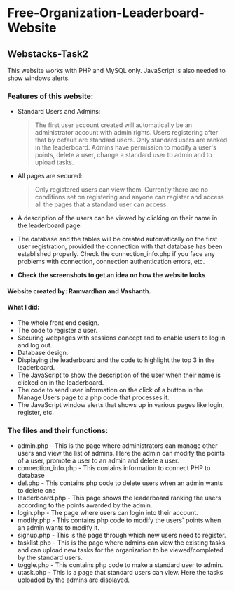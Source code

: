 # Free-Organization-Leaderboard-Website
## Webstacks-Task2

This website works with PHP and MySQL only. JavaScript is also needed to show windows alerts.

### Features of this website:
- Standard Users and Admins:
  > The first user account created will automatically be an administrator account with admin rights. Users registering after that by default are standard users.
  > Only standard users are ranked in the leaderboard.
  > Admins have permission to modify a user's points, delete a user, change a standard user to admin and to upload tasks.
- All pages are secured:
  > Only registered users can view them. 
  > Currently there are no conditions set on registering and anyone can register and access all the pages that a standard user can access.
- A description of the users can be viewed by clicking on their name in the leaderboard page.
- The database and the tables will be created automatically on the first user registration, provided the connection with that database has been established properly. Check the connection_info.php if you face any problems with connection, connection authentication errors, etc.

- **Check the screenshots to get an idea on how the website looks**

#### Website created by: Ramvardhan and Vashanth.

#### What I did:
- The whole front end design.
- The code to register a user.
- Securing webpages with sessions concept and to enable users to log in and log out.
- Database design.
- Displaying the leaderboard and the code to highlight the top 3 in the leaderboard.
- The JavaScript to show the description of the user when their name is clicked on in the leaderboard.
- The code to send user information on the click of a button in the Manage Users page to a php code that processes it.
- The JavaScript window alerts that shows up in various pages like login, register, etc.

### The files and their functions:
- admin.php - This is the page where administrators can manage other users and view the list of admins. Here the admin can modify the points of a user, promote a user to an admin and delete a user.
- connection_info.php - This contains information to connect PHP to database
- del.php - This contains php code to delete users when an admin wants to delete one
- leaderboard.php - This page shows the leaderboard ranking the users according to the points awarded by the admin.
- login.php - The page where users can login into their account.
- modify.php - This contains php code to modify the users' points when an admin wants to modify it.
- signup.php - This is the page through which new users need to register.
- tasklist.php - This is the page where admins can view the existing tasks and can upload new tasks for the organization to be viewed/completed by the standard users.
- toggle.php - This contains php code to make a standard user to admin.
- utask.php - This is a page that standard users can view. Here the tasks uploaded by the admins are displayed.


